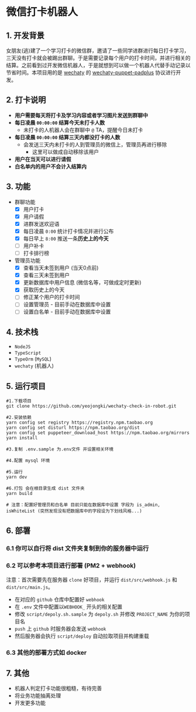 # 微信打卡机器人

## 1. 开发背景

女朋友(逃)建了一个学习打卡的微信群，邀请了一些同学进群进行每日打卡学习，三天没有打卡就会被踢出群聊。于是需要记录每个用户的打卡时间，并进行相关的结算。之前看到过开发微信机器人，于是就想到可以做一个机器人代替手动记录以节省时间。本项目用的是 [wechaty](https://github.com/wechaty/wechaty) 的 [wechaty-puppet-padplus](https://github.com/wechaty/wechaty-puppet-padplus) 协议进行开发。

## 2. **打卡说明**

- **用户需要每天将打卡及学习内容或者学习图片发送到群聊中**
- **每日凌晨 `00:00:00` 结算今天未打卡人数**
  - 未打卡的人机器人会在群聊中 `@`  TA，提醒今日未打卡
- **每日凌晨 `00:00:00` 结算三天内都没打卡的人数**
  - 会发送三天内未打卡的人到管理员的微信上，管理员再进行移除
    - 这里可以做成自动移除该用户
- **用户在当天可以进行请假**
- **白名单内的用户不会计入结算内**

## 3. 功能

- 群聊功能
  - [x] 用户打卡
  - [x] 用户请假
  - [x] 进群发送欢迎语
  - [x] 每日凌晨 `0:00` 统计打卡情况并进行公布
  - [x] 每日早上 `8:00` 推送一条**历史上的今天**
  - [ ] 用户补卡
  - [ ] 打卡排行榜
- 管理员功能
  - [x] 查看当天未签到用户 (当天0点前)
  - [x] 查看三天未签到用户
  - [x] 更新数据库中用户信息 (微信名等，可做成定时更新)
  - [x] 获取历史上的今天
  - [ ] 修正某个用户的打卡时间
  - [ ] 设置管理员 - 目前手动在数据库中设置
  - [ ] 设置白名单 - 目前手动在数据库中设置

## 4. 技术栈

- `NodeJS`
- `TypeScript`
- `TypeOrm` (`MySQL`)
- `wechaty` (机器人)

## 5. 运行项目

```shell
#1.下载项目
git clone https://github.com/yeojongki/wechaty-check-in-robot.git

#2.安装依赖
yarn config set registry https://registry.npm.taobao.org
yarn config set disturl https://npm.taobao.org/dist
yarn config set puppeteer_download_host https://npm.taobao.org/mirrors
yarn install

#3.复制 .env.sample 为.env文件 并设置相关环境

#4.配置 mysql 环境

#5.运行
yarn dev

#6.打包 会在根目录生成 dist 文件夹
yarn build

# 注意：配置好管理员和白名单 目前只能在数据库中设置 字段为 is_admin, isWhiteList (突然发现没有把数据库中的字段设为下划线风格...)
```

## 6. 部署

### 6.1 你可以自行将 dist 文件夹复制到你的服务器中运行

### 6.2 可以参考本项目进行部署 (PM2 + webhook)

注意：首次需要先在服务器 `clone` 好项目，并运行 `dist/src/webhook.js` 和 `dist/src/main.js`。

- 在对应的 `github` 仓库中配置好 `webhook`
- 在 `.env` 文件中配置以`WEBHOOK_` 开头的相关配置
- 修改 `script/depoly.sh.sample` 为 `depoly.sh` 并修改 `PROJECT_NAME` 为你的项目名 
- `push` 上 `github` 时服务器会发送 `webhook`
- 然后服务器会执行 `script/deploy` 自动拉取项目并构建重载

### 6.3 其他的部署方式如 docker

## 7. 其他

- 机器人判定打卡功能很粗糙，有待完善
- 将业务功能抽离处理
- 开发更多功能
